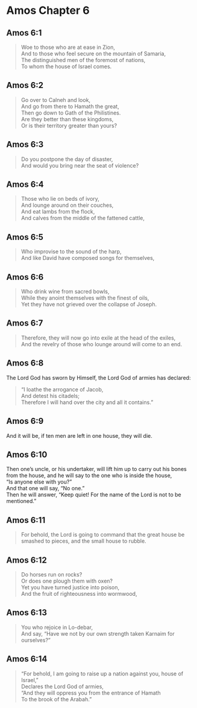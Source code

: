 # Amos Chapter 6

## Amos 6:1

> Woe to those who are at ease in Zion,  
> And to those who feel secure on the mountain of Samaria,  
> The distinguished men of the foremost of nations,  
> To whom the house of Israel comes.

## Amos 6:2

> Go over to Calneh and look,  
> And go from there to Hamath the great,  
> Then go down to Gath of the Philistines.  
> Are they better than these kingdoms,  
> Or is their territory greater than yours?

## Amos 6:3

> Do you postpone the day of disaster,  
> And would you bring near the seat of violence?

## Amos 6:4

> Those who lie on beds of ivory,  
> And lounge around on their couches,  
> And eat lambs from the flock,  
> And calves from the middle of the fattened cattle,

## Amos 6:5

> Who improvise to the sound of the harp,  
> And like David have composed songs for themselves,

## Amos 6:6

> Who drink wine from sacred bowls,  
> While they anoint themselves with the finest of oils,  
> Yet they have not grieved over the collapse of Joseph.

## Amos 6:7

> Therefore, they will now go into exile at the head of the exiles,  
> And the revelry of those who lounge around will come to an end.

## Amos 6:8

The Lord God has sworn by Himself, the Lord God of armies has declared:

> “I loathe the arrogance of Jacob,  
> And detest his citadels;  
> Therefore I will hand over the city and all it contains.”

## Amos 6:9

And it will be, if ten men are left in one house, they will die.

## Amos 6:10

Then one’s uncle, or his undertaker, will lift him up to carry out his bones from the house, and he will say to the one who is inside the house,  
“Is anyone else with you?”  
And that one will say, “No one.”  
Then he will answer, “Keep quiet! For the name of the Lord is not to be mentioned.”

## Amos 6:11

> For behold, the Lord is going to command that the great house be smashed to pieces, and the small house to rubble.

## Amos 6:12

> Do horses run on rocks?  
> Or does one plough them with oxen?  
> Yet you have turned justice into poison,  
> And the fruit of righteousness into wormwood,

## Amos 6:13

> You who rejoice in Lo-debar,  
> And say, “Have we not by our own strength taken Karnaim for ourselves?”

## Amos 6:14

> “For behold, I am going to raise up a nation against you, house of Israel,”  
> Declares the Lord God of armies,  
> “And they will oppress you from the entrance of Hamath  
> To the brook of the Arabah.”

